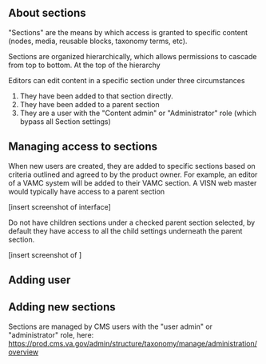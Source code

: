 
## About sections

"Sections" are the means by which access is granted to specific content (nodes, media, reusable blocks, taxonomy terms, etc). 

Sections are organized hierarchically, which allows permissions to cascade from top to bottom. At the top of the hierarchy 

Editors can edit content in a specific section under three circumstances

1. They have been added to that section directly. 
1. They have been added to a parent section
1. They are a user with the "Content admin" or "Administrator" role (which bypass all Section settings)

## Managing access to sections

When new users are created, they are added to specific sections based on criteria outlined and agreed to by the product owner. For example, an editor of a VAMC system will be added to their VAMC section. A VISN web master would typically have access to a parent section 

[insert screenshot of interface]

Do not have children sections under a checked parent section selected, by default they have access to all the child settings underneath the parent section.

[insert screenshot of ]

## Adding user 

## Adding new sections

Sections are managed by CMS users with the "user admin" or "administrator" role, here: 
https://prod.cms.va.gov/admin/structure/taxonomy/manage/administration/overview


